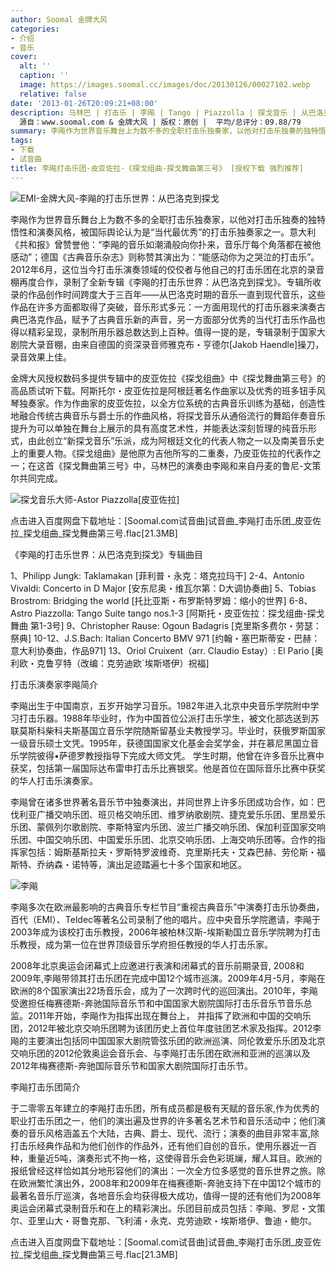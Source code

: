 ```yaml
---
author: Soomal 金牌大风
categories:
- 介绍
- 音乐
cover:
  alt: ''
  caption: ''
  image: https://images.soomal.cc/images/doc/20130126/00027102.webp
  relative: false
date: '2013-01-26T20:09:21+08:00'
description: 马林巴 | 打击乐 | 李飚 | Tango | Piazzolla | 探戈音乐 | 从巴洛克到探戈 | 皮亚佐拉 | 李飚打击乐团 |
  源自：www.soomal.com & 金牌大风 | 版权：原创 |  平均/总评分：09.88/79
summary: 李飚作为世界音乐舞台上为数不多的全职打击乐独奏家，以他对打击乐独奏的独特悟性和演奏风格，被国际舆论认为是“当代最优秀”的打击乐独奏家之一。2012年6月，这位当今打击乐演奏领域的佼佼者……
tags:
- 下载
- 试音曲
title: 李飚打击乐团-皮亚佐拉-《探戈组曲-探戈舞曲第三号》 [授权下载 强烈推荐]
---
```


![EMI-金牌大风-李飚的打击乐世界：从巴洛克到探戈](https://images.soomal.cc/images/doc/20130126/00027102.webp)



李飚作为世界音乐舞台上为数不多的全职打击乐独奏家，以他对打击乐独奏的独特悟性和演奏风格，被国际舆论认为是“当代最优秀”的打击乐独奏家之一。意大利《共和报》曾赞誉他：“李飚的音乐如潮涌般向你扑来，音乐厅每个角落都在被他感动”；德国《古典音乐杂志》则称赞其演出为：“能感动你为之哭泣的打击乐”。2012年6月，这位当今打击乐演奏领域的佼佼者与他自己的打击乐团在北京的录音棚再度合作，录制了全新专辑《李飚的打击乐世界：从巴洛克到探戈》。专辑所收录的作品创作时间跨度大于三百年――从巴洛克时期的音乐一直到现代音乐，这些作品在许多方面都取得了突破，音乐形式多元：一方面用现代的打击乐器来演奏古典巴洛克作品，赋予了古典音乐新的声音，另一方面部分优秀的当代打击乐作品也得以精彩呈现，录制所用乐器总数达到上百种。值得一提的是，专辑录制于国家大剧院大录音棚，由来自德国的资深录音师雅克布・亨德尔[Jakob Haendle]操刀，录音效果上佳。

金牌大风授权数码多提供专辑中的皮亚佐拉《探戈组曲》中《探戈舞曲第三号》的高品质试听下载。阿斯托尔・皮亚佐拉是阿根廷著名作曲家以及优秀的班多钮手风琴独奏家。作为作曲家的皮亚佐拉，以全方位系统的古典音乐训练为基础，创造性地融合传统古典音乐与爵士乐的作曲风格，将探戈音乐从通俗流行的舞蹈伴奏音乐提升为可以单独在舞台上展示的具有高度艺术性，并能表达深刻哲理的纯音乐形式，由此创立“新探戈音乐”乐派，成为阿根廷文化的代表人物之一以及南美音乐史上的重要人物。《探戈组曲》是他原为吉他所写的二重奏，乃皮亚佐拉的代表作之一；在这首《探戈舞曲第三号》中，马林巴的演奏由李飚和来自丹麦的鲁尼-文策尔共同完成。

![探戈音乐大师-Astor Piazzolla[皮亚佐拉]](https://images.soomal.cc/images/doc/20130126/00027110.webp)






点击进入百度网盘下载地址：[Soomal.com试音曲]试音曲_李飚打击乐团_皮亚佐拉_探戈组曲_探戈舞曲第三号.flac[21.3MB]


《李飚的打击乐世界：从巴洛克到探戈》专辑曲目


1、Philipp Jungk: Taklamakan [菲利普・永克：塔克拉玛干]
2-4、Antonio Vivaldi: Concerto in D Major [安东尼奥・维瓦尔第：D大调协奏曲]
5、Tobias Brostrom: Bridging the world [托比亚斯・布罗斯特罗姆：缩小的世界]
6-8、Astro Piazzolla: Tango Suite  tango nos.1-3 [阿斯托・皮亚佐拉：探戈组曲-探戈舞曲 第1-3号]
9、Christopher Rause: Ogoun Badagris [克里斯多费尔・劳瑟：祭典]
10-12、J.S.Bach: Italian Concerto BMV 971 [约翰・塞巴斯蒂安・巴赫：意大利协奏曲，作品971]
13、Oriol Cruixent（arr. Claudio Estay）: El Pario [奥利欧・克鲁亨特（改编：克劳迪欧`埃斯塔伊）祝福]


打击乐演奏家李飚简介

李飚出生于中国南京，五岁开始学习音乐。1982年进入北京中央音乐学院附中学习打击乐器。1988年毕业时，作为中国首位公派打击乐学生，被文化部选送到苏联莫斯科柴科夫斯基国立音乐学院随斯留基业夫教授学习。毕业时，获俄罗斯国家一级音乐硕士文凭。1995年，获德国国家文化基金会奖学金，并在慕尼黑国立音乐学院彼得•萨德罗教授指导下完成大师文凭。 学生时期，他曾在许多音乐比赛中获奖，包括第一届国际达布雷申打击乐比赛银奖。他是首位在国际音乐比赛中获奖的华人打击乐演奏家。  

李飚曾在诸多世界著名音乐节中独奏演出，并同世界上许多乐团成功合作，如：巴伐利亚广播交响乐团、班贝格交响乐团、维罗纳歌剧院、捷克爱乐乐团、里昂爱乐乐团、蒙佩列尔歌剧院、李斯特室内乐团、波兰广播交响乐团、保加利亚国家交响乐团、中国交响乐团、中国爱乐乐团、北京交响乐团、上海交响乐团等。合作的指挥家包括：姆斯基斯拉夫・罗斯特罗波维奇、克里斯托夫・艾森巴赫、劳伦斯・福斯特、乔纳森・诺特等，演出足迹踏遍七十多个国家和地区。  

![李飚](https://images.soomal.cc/images/doc/20130126/00027109.webp)





李飚多次在欧洲最影响的古典音乐专栏节目“重视古典音乐”中演奏打击乐协奏曲，百代（EMI）、Teldec等著名公司录制了他的唱片。应中央音乐学院邀请，李飚于2003年成为该校打击乐教授，2006年被柏林汉斯-埃斯勒国立音乐学院聘为打击乐教授，成为第一位在世界顶级音乐学府担任教授的华人打击乐家。  

2008年北京奥运会闭幕式上应邀进行表演和闭幕式的音乐前期录音, 2008和2009年,李飚带领其打击乐团在完成中国12个城市巡演。2009年4月-5月，李飚在欧洲的8个国家演出22场音乐会，成为了一次跨时代的巡回演出。2010年，李飚受邀担任梅赛德斯-奔驰国际音乐节和中国国家大剧院国际打击乐音乐节音乐总监。2011年开始，李飚作为指挥出现在舞台上， 并指挥了欧洲和中国的交响乐团，2012年被北京交响乐团聘为该团历史上首位年度驻团艺术家及指挥。2012李飚的主要演出包括同中国国家大剧院管弦乐团的欧洲巡演、同伦敦爱乐乐团及北京交响乐团的2012伦敦奥运会音乐会、与李飚打击乐团在欧洲和亚洲的巡演以及2012年梅赛德斯-奔驰国际音乐节和国家大剧院国际打击乐节。

李飚打击乐团简介

于二零零五年建立的李飚打击乐团，所有成员都是极有天赋的音乐家,作为优秀的职业打击乐团之一，他们的演出遍及世界的许多著名艺术节和音乐活动中；他们演奏的音乐风格涵盖五个大陆，古典、爵士、现代、流行；演奏的曲目非常丰富,除打击乐经典作品和为他们创作的作品外，还有他们自创的音乐，使用乐器近一百种，重量近5吨，演奏形式不拘一格，这使得音乐会色彩斑斓，耀人耳目。欧洲的报纸曾经这样恰如其分地形容他们的演出：一次全方位多感觉的音乐世界之旅。除在欧洲繁忙演出外，2008年和2009年在梅赛德斯-奔驰支持下在中国12个城市的最著名音乐厅巡演，各地音乐会均获得极大成功，值得一提的还有他们为2008年奥运会闭幕式录制音乐和在上的精彩演出。乐团目前成员包括：李飚、罗尼・文策尔、亚里山大・哥鲁克那、飞利浦・永克、克劳迪欧・埃斯塔伊、鲁迪・鲍尔。


点击进入百度网盘下载地址：[Soomal.com试音曲]试音曲_李飚打击乐团_皮亚佐拉_探戈组曲_探戈舞曲第三号.flac[21.3MB]
